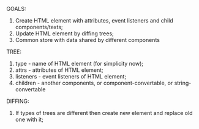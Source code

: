 GOALS:
  1. Create HTML element with attributes, event listeners and child components/texts;
  2. Update HTML element by diffing trees;
  3. Common store with data shared by different components
  
  TREE:
  1. type - name of HTML element (for simplicity now);
  2. attrs - attributes of HTML element;
  3. listeners - event listeners of HTML element;
  4. children - another components, or component-convertable, or string-convertable

  DIFFING:
  1. If types of trees are different then create new element and replace old one with it;
 